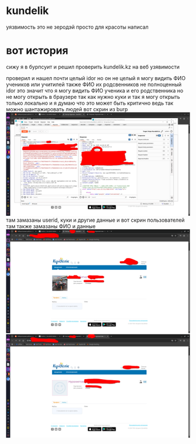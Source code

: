 # kundelik
уязвимость это не зеродэй просто для красоты написал 

# вот история 
сижу я в бурпсуит и решил проверить kundelik.kz на веб узявимости

проверил и нашел почти целый idor но он не целый 
я могу видить ФИО учеников или учитилей также ФИО их родсвенников
не полноценный idor это значит что я могу видить ФИО ученика и его родственника но не могу открыть в браузере так как нужно куки и так я могу открыть только локально
и я думаю что это может быть критично 
ведь так можно шантажировать людей 
вот скрин из burp 
![burp](Screenshot_20250920_212708.png)
там замазаны userid, куки и другие данные 
и вот скрин пользователей
там также замазаны ФИО и данные 
![1](Screenshot_20250920_212916.png)
![2](Screenshot_20250920_213315.png)
